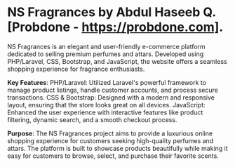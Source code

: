 # NS Fragrances by Abdul Haseeb Q. [Probdone - https://probdone.com].
NS Fragrances is an elegant and user-friendly e-commerce platform dedicated to selling premium perfumes and attars. Developed using PHP/Laravel, CSS, Bootstrap, and JavaScript, the website offers a seamless shopping experience for fragrance enthusiasts.

**Key Features**:
PHP/Laravel: Utilized Laravel's powerful framework to manage product listings, handle customer accounts, and process secure transactions.
CSS & Bootstrap: Designed with a modern and responsive layout, ensuring that the store looks great on all devices.
JavaScript: Enhanced the user experience with interactive features like product filtering, dynamic search, and a smooth checkout process.

**Purpose**:
The NS Fragrances project aims to provide a luxurious online shopping experience for customers seeking high-quality perfumes and attars. The platform is built to showcase products beautifully while making it easy for customers to browse, select, and purchase their favorite scents.
